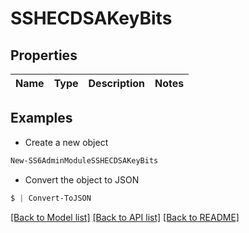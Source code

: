 # SSHECDSAKeyBits
## Properties

Name | Type | Description | Notes
------------ | ------------- | ------------- | -------------

## Examples

- Create a new object
```powershell
New-SS6AdminModuleSSHECDSAKeyBits 
```

- Convert the object to JSON
```powershell
$ | Convert-ToJSON
```


[[Back to Model list]](../README.md#documentation-for-models) [[Back to API list]](../README.md#documentation-for-api-endpoints) [[Back to README]](../README.md)

